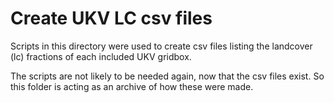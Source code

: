# Create UKV LC csv files

Scripts in this directory were used to create csv files listing the landcover (lc) fractions of each included UKV gridbox.

The scripts are not likely to be needed again, now that the csv files exist. So this folder is acting as an archive of how these were made. 

